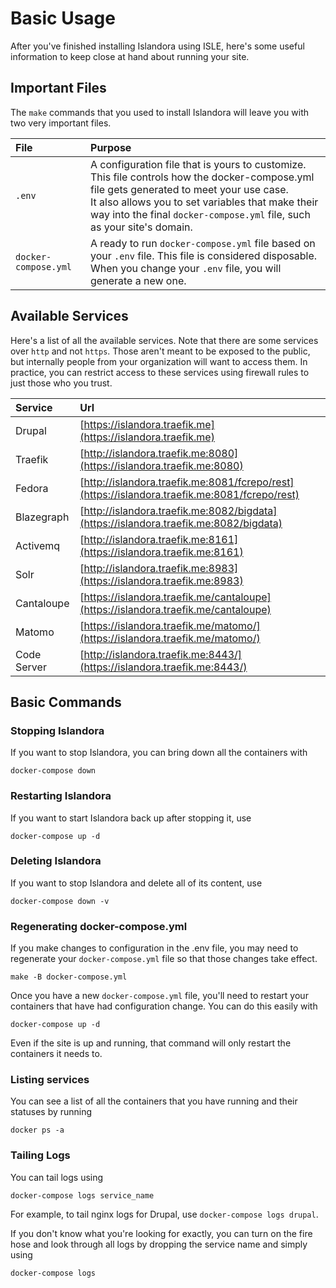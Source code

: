 # Basic Usage

After you've finished installing Islandora using ISLE, here's some useful information to keep close at hand
about running your site.

## Important Files

The `make` commands that you used to install Islandora will leave you with two very important files.

| File                 | Purpose                                                                                                                                                                                                                                                                     |
|:---------------------|:----------------------------------------------------------------------------------------------------------------------------------------------------------------------------------------------------------------------------------------------------------------------------|
| `.env`               | A configuration file that is yours to customize. This file controls how the docker-compose.yml file gets generated to meet your use case.</br>It also allows you to set variables that make their way into the final `docker-compose.yml` file, such as your site's domain. |
| `docker-compose.yml` | A ready to run `docker-compose.yml` file based on your `.env` file.  This file is considered disposable. When you change your `.env` file, you will generate a new one.                                                                                                     |

## Available Services

Here's a list of all the available services.  Note that there are some services over `http` and not `https`.
Those aren't meant to be exposed to the public, but internally people from your organization will want to
access them.  In practice, you can restrict access to these services using firewall rules to just those who
you trust.

| Service     | Url                                                                                            |
| :---------- | :--------------------------------------------------------------------------------------------- |
| Drupal      | [https://islandora.traefik.me](https://islandora.traefik.me)                                   |
| Traefik     | [http://islandora.traefik.me:8080](https://islandora.traefik.me:8080)                          |
| Fedora      | [http://islandora.traefik.me:8081/fcrepo/rest](https://islandora.traefik.me:8081/fcrepo/rest)  |
| Blazegraph  | [http://islandora.traefik.me:8082/bigdata](https://islandora.traefik.me:8082/bigdata)          |
| Activemq    | [http://islandora.traefik.me:8161](https://islandora.traefik.me:8161)                          |
| Solr        | [http://islandora.traefik.me:8983](https://islandora.traefik.me:8983)                          |
| Cantaloupe  | [https://islandora.traefik.me/cantaloupe](https://islandora.traefik.me/cantaloupe)             |
| Matomo      | [https://islandora.traefik.me/matomo/](https://islandora.traefik.me/matomo/)                   |
| Code Server | [http://islandora.traefik.me:8443/](https://islandora.traefik.me:8443/)                        |

## Basic Commands

### Stopping Islandora

If you want to stop Islandora, you can bring down all the containers with

```
docker-compose down
```

### Restarting Islandora

If you want to start Islandora back up after stopping it, use

```
docker-compose up -d
```

### Deleting Islandora

If you want to stop Islandora and delete all of its content, use

```
docker-compose down -v
```

### Regenerating docker-compose.yml

If you make changes to configuration in the .env file, you may need to regenerate your `docker-compose.yml` file so that
those changes take effect.

```
make -B docker-compose.yml
```

Once you have a new `docker-compose.yml` file, you'll need to restart your containers that have had configuration change.
You can do this easily with

```
docker-compose up -d
```

Even if the site is up and running, that command will only restart the containers it needs to.

### Listing services

You can see a list of all the containers that you have running and their statuses by running

```
docker ps -a
```

### Tailing Logs

You can tail logs using

`docker-compose logs service_name`

For example, to tail nginx logs for Drupal, use `docker-compose logs drupal`.

If you don't know what you're looking for exactly, you can turn on the fire hose and look through all logs by dropping
the service name and simply using

`docker-compose logs`